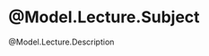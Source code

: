 # @Model.Lecture.Subject

@Model.Lecture.Description

<script language="activity" ref="python3.xml">
  <Name>python3/test1</Name>
  <Subject>Python</Subject>
  <Deadline>@ViewBag.deadline</Deadline>
  <Description>
print `Hello, World!!`
  </Description>
  <CodeAnswer>print("Hello, World!!")</CodeAnswer>
  <NumOfTestCases>1</NumOfTestCases>
  <TestCase1Answer>Hello, World!!</TestCase1Answer>
  <ConfirmAutomatically>true</ConfirmAutomatically>
</script>

<script language="activity" ref="python3.xml">
  <Name>python3/test2</Name>
  <Subject>Draw Graph</Subject>
  <Deadline>@ViewBag.deadline</Deadline>
  <Description>
Draw a graph $ y = 1 - \exp\left(-x/20\right) $
  </Description>
  <Tags>ToBeGraded</Tags>
  <CodeDefault>
import numpy as np
import matplotlib.pyplot as plt
x = np.arange(0, 100, 0.1)
y = 1 - np.exp(-x / 20)
plt.plot(x, y)
plt.savefig('mygraph01.png')
  </CodeDefault>
  <NumOfCsvFiles>2</NumOfCsvFiles>
  <Csv1Name>data1.csv</Csv1Name>
  <Csv2Name>data2.csv</Csv2Name>
</script>

<script language="activity" ref="upload.xml">
  <Name>python3/test3</Name>
  <Subject>File Upload</Subject>
  <Deadline>@ViewBag.deadline</Deadline>
  <FileName>file.pdf</FileName>
  <AllowedContentTypes>application/pdf</AllowedContentTypes>
</script>

<script language="activity" ref="form.xml">
  <Name>python3/test4</Name>
  <Subject>Form</Subject>
  <Deadline>@ViewBag.deadline</Deadline>
  <Forms>

      <Text>TEXT</Text>

      <Select Name="select1" Label="SELECT" >
        <Option Value="1" Answer="true">One</Option>
        <Option Value="2" Default="true">Two</Option>
        <Option Value="3">Three</Option>
      </Select>

      <Radio Name="radio1" Label="RADIO" Block="true">
        <Option Value="1" Answer="true">One</Option>
        <Option Value="2" Default="true">Two</Option>
        <Option Value="3">Three</Option>
      </Radio>

      <Checkbox Name="chk1" True="On" False="Off" Default="true" Answer="true">CHECKBOX</Checkbox>

      <String Name="str1" Label="STRING" Size="small">
        <Default>???</Default>
        <Answer>AAA</Answer>           
      </String>

      <Textarea Name="textarea1" Label="TEXTAREA" Rows="6">
       <Default>Hello</Default>
       <Answer>Hello</Answer>
      </Textarea>

  </Forms>
</script>

